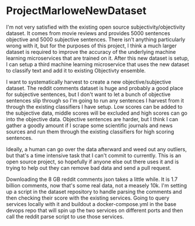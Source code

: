 # ProjectMarloweNewDataset

I'm not very satisfied with the existing open source subjectivity/objectivity dataset. It comes from movie reviews and provides 5000 sentences objective and 5000 subjective sentences.  There isn't anything particularly wrong with it, but for the purposes of this project, I think a much larger dataset is required to improve the accuracy of the underlying machine learning microservices that are trained on it.  After this new dataset is setup, I can setup a third machine learning microservice that uses the new dataset to classify text and add it to existing Objectivty ensemble.

I want to systematically harvest to create a new objective/subjective dataset.  The reddit comments dataset is huge and probably a good place for subjective sentences, but I don't want to let a bunch of objective sentences slip through so I'm going to run any sentences I harvest from it through the existing classifiers I have setup.  Low scores can be added to the subjective data, middle scores will be excluded and high scores can go into the objective data.  Objective sentences are harder, but I think I can gather a goodly amount if I scrape some scientific journals and news sources and run them through the existing classifiers for high scoring sentences.

Ideally, a human can go over the data afterward and weed out any outliers, but that's a time intensive task that I can't commit to currently.  This is an open source project, so hopefully if anyone else out there uses it and is trying to help out they can remove bad data and send a pull request.



Downloading the 8 GB reddit comments json takes a little while.  It is 1.7 billion comments, now that's some real data, not a measely 10k.  I'm setting up a script in the dataset repository to handle parsing the comments and then checking their score with the existing services.  Going to query services locally with it and buildout a docker-compose.yml in the base devops repo that will spin up the two services on different ports and then call the reddit parse script to use those services.
